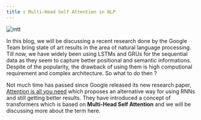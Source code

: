 ```yaml
---
title : Multi-Head Self Attention in NLP
---
```


![mtt](https://miro.medium.com/max/437/1*5h3HHJh7kgezyOdTcRZc0A.png)

In this blog, we will be discussing a recent research done by the Google Team bring state of art results in the area of natural language processing. Till now, we have widely been using LSTMs and GRUs for the sequential data as they seem to capture better positional and semantic informations. Despite of the popularity, the drawback of using them is high computional requirement and complex architecture. So what to do then ?

Not much time has passed since Google released its new research paper, [Attention is all you need](https://arxiv.org/abs/1706.03762) which proposes an alternative way for using RNNs and still getting better results. They have introduced a concept of transformers which is based on **Multi-Head Self Attention** and we will be discussing more about the term here.
